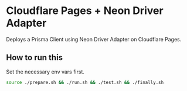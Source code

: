 # Cloudflare Pages + Neon Driver Adapter

Deploys a Prisma Client using Neon Driver Adapter on Cloudflare Pages.

## How to run this

Set the necessary env vars first.

```sh
source ./prepare.sh && ./run.sh && ./test.sh && ./finally.sh
```
